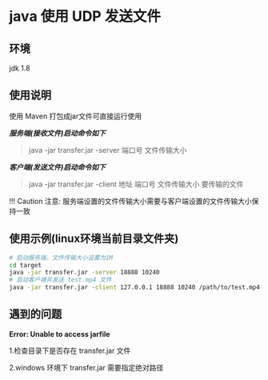 # java 使用 UDP 发送文件

## 环境

jdk 1.8

## 使用说明

使用 Maven 打包成jar文件可直接运行使用

***服务端(接收文件)启动命令如下***

> java -jar transfer.jar -server 端口号 文件传输大小

***客户端(发送文件)启动命令如下***

> java -jar transfer.jar -client 地址 端口号 文件传输大小 要传输的文件

!!! Caution 注意: 服务端设置的文件传输大小需要与客户端设置的文件传输大小保持一致

## 使用示例(linux环境当前目录文件夹)

```bash
# 启动服务端，文件传输大小设置为1M
cd target
java -jar transfer.jar -server 18888 10240
# 启动客户端并发送 test.mp4 文件
java -jar transfer.jar -client 127.0.0.1 18888 10240 /path/to/test.mp4
```

## 遇到的问题

**Error: Unable to access jarfile**

1.检查目录下是否存在 transfer.jar 文件

2.windows 环境下 transfer.jar 需要指定绝对路径


